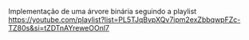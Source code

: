 Implementação de uma árvore binária seguindo a playlist https://youtube.com/playlist?list=PL5TJqBvpXQv7ipm2exZbbqwpFZc-TZ80s&si=tZDTnAYreweOOnl7